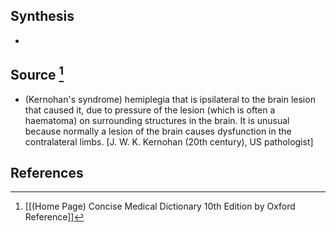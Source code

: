 ## Synthesis
- 
## Source [^1]
- (Kernohan's syndrome) hemiplegia that is ipsilateral to the brain lesion that caused it, due to pressure of the lesion (which is often a haematoma) on surrounding structures in the brain. It is unusual because normally a lesion of the brain causes dysfunction in the contralateral limbs. \[J. W. K. Kernohan (20th century), US pathologist]
## References

[^1]: [[(Home Page) Concise Medical Dictionary 10th Edition by Oxford Reference]]